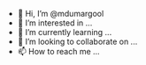 - 👋 Hi, I’m @mdumargool
- 👀 I’m interested in ...
- 🌱 I’m currently learning ...
- 💞️ I’m looking to collaborate on ...
- 📫 How to reach me ...

<!---
mdumargool/mdumargool is a ✨ special ✨ repository because its `README.md` (this file) appears on your GitHub profile.
You can click the Preview link to take a look at your changes.
--->
